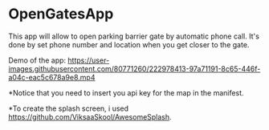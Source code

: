# OpenGatesApp

This app will allow to open parking barrier gate by automatic phone call. 
It's done by set phone number and location when you get closer to the gate.


Demo of the app:
https://user-images.githubusercontent.com/80771260/222978413-97a71191-8c65-446f-a04c-eac5c678a9e8.mp4

*Notice that you need to insert you api key for the map in the manifest.

*To create the splash screen, i used https://github.com/ViksaaSkool/AwesomeSplash.




